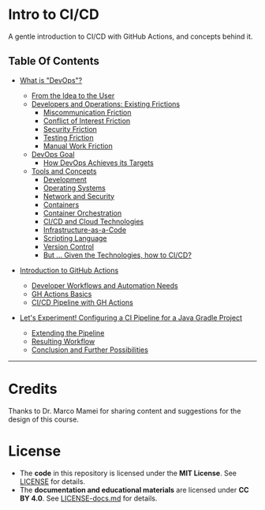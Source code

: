# Intro to CI/CD
 A gentle introduction to CI/CD with GitHub Actions, and concepts behind it.

## Table Of Contents
- [What is "DevOps"?](sections/01_intro.md#what-is-devops)
    - [From the Idea to the User](sections/01_intro.md#from-the-idea-to-the-user)
    - [Developers and Operations: Existing Frictions](sections/01_intro.md#developers-and-operations-existing-frictions)
        - [Miscommunication Friction](sections/01_intro.md#miscommunication-friction)
        - [Conflict of Interest Friction](sections/01_intro.md#conflict-of-interest-friction)
        - [Security Friction](sections/01_intro.md#security-friction)
        - [Testing Friction](sections/01_intro.md#testing-friction)
        - [Manual Work Friction](sections/01_intro.md#manual-work-friction)
    - [DevOps Goal](sections/01_intro.md#devops-goal)
        - [How DevOps Achieves its Targets](sections/01_intro.md#how-devops-achieves-its-targets)
    - [Tools and Concepts](sections/01_intro.md#tools-and-concepts-to-learn-as-a-devops-engineer)
        - [Development](sections/01_intro.md#development)
        - [Operating Systems](sections/01_intro.md#operating-systems)
        - [Network and Security](sections/01_intro.md#network-and-security)
        - [Containers](sections/01_intro.md#containers)
        - [Container Orchestration](sections/01_intro.md#container-orchestration)
        - [CI/CD and Cloud Technologies](sections/01_intro.md#cicd-and-cloud-technologies)
        - [Infrastructure-as-a-Code](sections/01_intro.md#infrastructure-as-a-code)
        - [Scripting Language](sections/01_intro.md#scripting-language)
        - [Version Control](sections/01_intro.md#version-control)
        - [But ... Given the Technologies, how to CI/CD?](sections/01_intro.md#but--given-the-technologies-how-to-cicd)

- [Introduction to GitHub Actions](sections/02_gh-actions.md)
    - [Developer Workflows and Automation Needs](sections/02_gh-actions.md#developer-workflows-and-automation-needs)
    - [GH Actions Basics](sections/02_gh-actions.md#github-actions-basics)
    - [CI/CD Pipeline with GH Actions](sections/02_gh-actions.md#cicd-pipeline-with-github-actions)

- [Let's Experiment! Configuring a CI Pipeline for a Java Gradle Project](sections/03_test-and-deployment.md)
    - [Extending the Pipeline](sections/03_test-and-deployment.md#extending-the-ci-pipeline-some-additional-steps-building-and-pushing-the-docker-image)
    - [Resulting Workflow](sections/03_test-and-deployment.md#resulting-workflow)
    - [Conclusion and Further Possibilities](sections/03_test-and-deployment.md#conclusions-and-further-possibilities)

---

# Credits
Thanks to Dr. Marco Mamei for sharing content and suggestions for the design of this course.

# License  
- The **code** in this repository is licensed under the **MIT License**. See [LICENSE](LICENSE) for details.  
- The **documentation and educational materials** are licensed under **CC BY 4.0**. See [LICENSE-docs.md](LICENSE-docs.md) for details.

